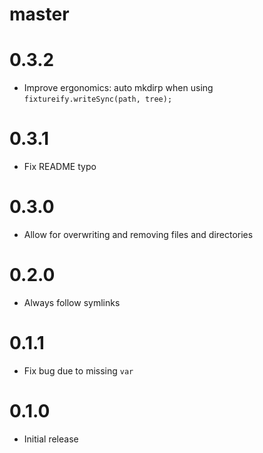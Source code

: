 # master

# 0.3.2

* Improve ergonomics: auto mkdirp when using `fixtureify.writeSync(path, tree);`

# 0.3.1

* Fix README typo

# 0.3.0

* Allow for overwriting and removing files and directories

# 0.2.0

* Always follow symlinks

# 0.1.1

* Fix bug due to missing `var`

# 0.1.0

* Initial release
